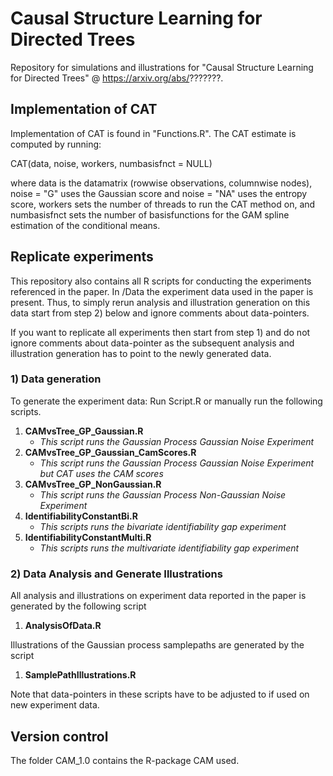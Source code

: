 # Causal Structure Learning for Directed Trees
Repository for simulations and illustrations for "Causal Structure Learning for Directed Trees" @ https://arxiv.org/abs/???????. 


## Implementation of CAT
Implementation of CAT is found in "Functions.R". The CAT estimate is computed by running:

CAT(data, noise, workers, numbasisfnct = NULL)

where data is the datamatrix (rowwise observations, columnwise nodes), noise = "G" uses the Gaussian score and noise = "NA" uses the entropy score, workers sets the number of threads to run the CAT method on, and numbasisfnct sets the number of basisfunctions for the GAM spline estimation of the conditional means.

## Replicate experiments

This repository also contains all R scripts for conducting the experiments referenced in the paper. In /Data the experiment data used in the paper is present. Thus, to simply rerun analysis and illustration generation on this data start from step 2) below and ignore comments about data-pointers.

If you want to replicate all experiments then start from step 1) and do not ignore comments about data-pointer as the subsequent analysis and illustration generation has to point to the newly generated data.

### 1) Data generation 


To generate the experiment data: Run Script.R or manually run the following scripts. 

1. **CAMvsTree_GP_Gaussian.R**
    * *This script runs the Gaussian Process Gaussian Noise Experiment*
2. **CAMvsTree_GP_Gaussian_CamScores.R**
    * *This script runs the Gaussian Process Gaussian Noise Experiment but CAT uses the CAM scores*
3. **CAMvsTree_GP_NonGaussian.R**
    * *This script runs the Gaussian Process Non-Gaussian Noise Experiment*
4. **IdentifiabilityConstantBi.R**
    * *This scripts runs the bivariate identifiability gap experiment*
5. **IdentifiabilityConstantMulti.R**
    * *This scripts runs the multivariate identifiability gap experiment*

###

### 2) Data Analysis and Generate Illustrations

All analysis and illustrations on experiment data reported in the paper is generated by the following script

1. **AnalysisOfData.R**

Illustrations of the Gaussian process samplepaths are generated by the script

1. **SamplePathIllustrations.R**

Note that data-pointers in these scripts have to be adjusted to if used on new experiment data.


## Version control
The folder CAM_1.0 contains the R-package CAM used.
